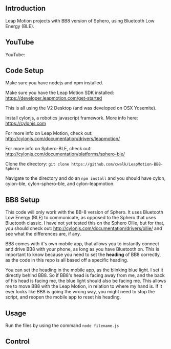 ## Introduction

Leap Motion projects with BB8 version of Sphero, using Bluetooth Low Energy (BLE).

## YouTube

YouTube:

## Code Setup

Make sure you have nodejs and npm installed.

Make sure you have the Leap Motion SDK installed: https://developer.leapmotion.com/get-started

This is all using the V2 Desktop (and was developed on OSX Yosemite).

Install cylonjs, a robotics javascript framework. More info here: https://cylonjs.com

For more info on Leap Motion, check out: http://cylonjs.com/documentation/drivers/leapmotion/

For more info on Sphero-BLE, check out: http://cylonjs.com/documentation/platforms/sphero-ble/

Clone the directory: `git clone https://github.com/cwalk/LeapMotion-BB8-Sphero`

Navigate to the directory and do an `npm install` and you should have cylon, cylon-ble, cylon-sphero-ble, and cylon-leapmotion.

## BB8 Setup

This code will only work with the BB-8 version of Sphero. It uses Bluetooth Low Energy (BLE) to communicate, as opposed to the Sphero that uses Bluetooth classic. I have not yet tested this on the Sphero Ollie, but for that, you should check out: http://cylonjs.com/documentation/drivers/ollie/ and see what the differences are, if any.

BB8 comes with it's own mobile app, that allows you to instantly connect and drive BB8 with your phone, as long as you have Bluetooth on. This is important to know because you need to set the **heading** of BB8 correctly, as the code in this repo is all based off a specific heading. 

You can set the heading in the mobile app, as the blinking blue light. I set it directly behind BB8. So if BB8's head is facing away from me, and the back of his head is facing me, the blue light should also be facing me. This allows me to move BB8 with the Leap Motion, in relation to where my hand is. If it ever looks like BB8 is going the wrong way, you might need to stop the script, and reopen the mobile app to reset his heading.

## Usage

Run the files by using the command `node filename.js`




## Control
